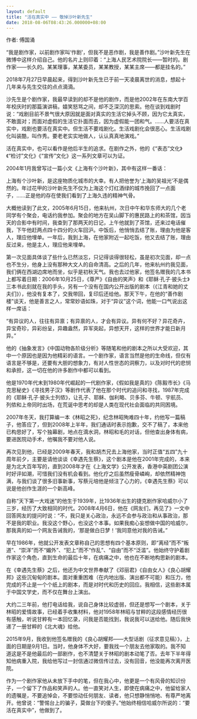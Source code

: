 ```yaml
---
layout: default
title: "活在真实中 —— 敬悼沙叶新先生"
date: 2018-08-06T08:43:26.000000+08:00
---
```


作者: 傅国涌

“我是剧作家，以前剧作家叫‘作剧’，但我不是恶作剧，我是善作剧。”沙叶新先生在微博中这样介绍自己。他的名片上则印着：“上海人民艺术院院长——暂时的。剧作家——长久的。某某理事，某某委员，某某教授，某某主席——都是挂名的。”

2018年7月27日早晨起来，得到沙叶新先生已于前一天凌晨离世的消息，想起十几年来与先生交往的点点滴滴。

沙先生是个剧作家，我最早读到的却不是他的剧作，而是他2002年在东南大学百年校庆时的那篇演讲稿，嬉笑怒骂之间，却不乏深沉的思索。他在谈到戏剧时说：“戏剧目前不景气很大原因就是面对真实的生活它掉头不顾，因为它太真实，不敢面对；而面对虚假的生活它扑面而去，因为虚假能一团和气。……人要活在真实中，戏剧也要活在真实中。但生活不要戏剧化。生活戏剧化会很恶心。生活戏剧化叫装酷，叫作秀。要老老实实地做人，认认真真地演戏。”

活在真实中，也可以看作是他后半生的追求。在剧作之外，他的《“表态”文化》《“检讨”文化》《“宣传”文化》这一系列文章可以为证。

2004年1月我曾写过一篇小文《上海有个沙叶新》，其中有这样一番话：

上海有个沙叶新，是这座物质化城市的大幸。有人把他誉为‘上海的吴祖光’不是偶然的。年过花甲的沙叶新先生不仅为上海这个灯红酒绿的城市挽回了一点面子，……正是他的存在使我们看到了上海久违的精神气骨。

大概他读到了此文，2005年6月15日，他来杭州，次日中午和华东师大的几个老同学有个聚会，电话约我参加。聚会的地方在吴山脚下的惠民路上的和茶馆，因当天的合影中有时间，我查到了那两天的日记，上午他就到了茶馆，还来过电话催我，下午他赶两点四十四分的火车回沪。中饭后，他悄悄去结了账，理由为他是客人，理应他埋单。一年后，我到上海，在他家附近一起吃饭，他又去结了账，理由反过来，他是主人，理应他来埋单。

第一次见面具体谈了些什么已然淡忘，只记得谈得很轻松，虽是初次见面，却一点也不生分，他身上没有那种大文人的自命清高。之后的几年，他来杭州约我见面，我们俩在西湖边席地而坐，似乎是初秋天气。我也去过他家，他签名赠我的几本书上都写着日期：2006年10月25日，《尊严》《自由的笑声》和《耶稣·孔子·披头士》三本书此刻就在我的手头，另有一个没有在国内公开出版的剧本（《江青和她的丈夫们》），他没有复本了，交我带回，复印后还给他。那天下午，在他的“善作剧楼”谈天，他是善言之人，常常妙语如珠，对于“异议”这个词，他能一口气说出这样一席话：

“有异议的人，往往有异禀；有异禀的人，才会有异议。异有何不好？异花奇卉，异宝奇珍，异彩纷呈，异趣盎然，异军突起，异想天开，这样的世界才能日新月异。”

他的《抽象发言》《中国动物各阶级分析》等随笔和他的剧本之所以大受欢迎，其中一个原因也是因为他精彩的语言。一个剧作家，语言当然是他的生命线，但仅有语言是不够是，还要有大胆的想象力，有对人性世态的洞察力，以及对时代的悲悯和承担，这一切在他的许多剧作中都可以看到。

他是1970年代末到1980年代崛起的一代剧作家，《假如我是真的》《陈毅市长》《马克思秘史》《寻找男子汉》等剧作代表了他在那个时代的追问和寻找，1987年完成的《耶稣·孔子·披头士列侬》，让孔子、耶稣、伽利略、贝多芬、牛顿、宇航员、列侬和上帝同时出场，在荒诞中思考的却是人类在现代社会面临的共同困境。

2007年冬天，我打算编一本《林昭之死》，纪念林昭殉难四十年，约他写一篇稿子，他答应了，但到2008年上半年，我们通话时表示抱歉，交不了稿了，本来他已构思好了，写个独幕剧，地点在滴水洞，林昭和毛的对话，但他查出身体有病，要进医院动手术，他嘱我不要对他人说。

再次见到他，已经是2009年春天，我和胡杰兄去上海他家，当时正值“五四”九十周年前夕，主要是请他谈谈《幸遇先生蔡》，这个剧本是他在2001年完成的，本来是为北大百年写的，直到2008年才在《上海文学》公开发表，香港中英剧团公演时好评如潮，可惜我们没有机会看到。他化疗之后虽然瘦骨嶙峋，却依然精神饱满，与我们谈了很多旧事新事，写蔡元培他是倾注了心力的，《幸遇先生蔡》可以说是他创作生涯的一个新高峰。

自称“天下第一大戏迷”的他生于1939年，比1936年出生的捷克剧作家哈威尔小了三岁，经历了大致相同的时代。2008年4月6日，他在《网友们，再见了》一文中回答网友的提问时说：“不，我只是关心政治，永远不会参与政治和从事政治，那不是我的职业。我没这个野心，也没这个本事。如果我痴心妄想做中国的哈威尔，那我真的如一个网友告诫我的，‘那是做白日梦！’我同意他对我的告诫。”

早在1986年，他就公开发表文章称自己的思想有四个基本原则，即“离经”而不“叛道”、“崇洋”而不“媚外”、“犯上”而不“作乱”、“自由”而不“泛滥”。他始终守护着剧作家这个角色，直到生命的最后十年，在病痛之中，他也在不断地构思新的剧本。

在《幸遇先生蔡》之后，他还为中文世界奉献了《邓丽君》《自由女人》《良心胡耀邦》这些沉甸甸的剧本。面对重重困难（在内地出版、演出都不可能）和压力，他完成的不止是一个个纸上的剧本，而是对时代和历史的回应。我相信，这些剧本属于中国文学史，而不仅在舞台上演出。

大约二三年前，他打电话给我，说自己身体比较虚弱，但还是想写一个剧本，关于林昭的爱情故事，已经着手收集材料，他对1958年林昭与甘粹的这段感情经历很有感触，听说甘粹有一本回忆录，问我是否能找到，我说我可以送给他。随后我快递了一册甘粹的《北大魂》给他。

2015年9月，我收到他签名赠我的《良心胡耀邦——大型话剧（征求意见稿）》，上面的日期是9月1日。当时，他身体不大好，要我找一个朋友去他家取的。我不知道这是不是他最后的一部剧作，也不清楚关于林昭的剧本动笔了否。去年下半年得知他病重入院，我给他写过一封信通过微信传过去，没有回音，他没能再次离开医院。

作为一个剧作家他从未放下手中的笔，但在我心中，他更是一个有风骨的知识份子，一个留下了作品和笑声的人。他一直笑对人生，即使在病痛之中，他留给家人的遗嘱是，不要追悼会，不要惊动任何朋友、读者，他只想静悄悄地、有尊严地离开。他曾说：“警惕台上的骗子，莫做台下的傻子。”他始终相信哈威尔所说的：“要活在真实中”，他做到了。

